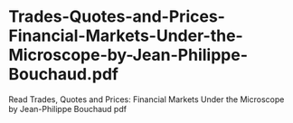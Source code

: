 # Trades-Quotes-and-Prices-Financial-Markets-Under-the-Microscope-by-Jean-Philippe-Bouchaud.pdf
Read Trades, Quotes and Prices: Financial Markets Under the Microscope by Jean-Philippe Bouchaud pdf
